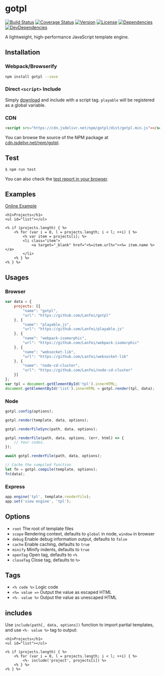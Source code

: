 # gotpl

[![Build Status][build-image]][build-url]
[![Coverage Status][coverage-image]][coverage-url]
[![Version][version-image]][version-url]
[![License][license-image]][license-url]
[![Dependencies][dep-image]][dep-url]
[![DevDependencies][dev-dep-image]][dev-dep-url]

A lightweight, high-performance JavaScript template engine.

## Installation

### Webpack/Browserify

```bash
npm install gotpl --save
```

### Direct `<script>` Include

Simply [download](https://github.com/Lanfei/gotpl/releases) and include with a script tag. `playable` will be registered as a global variable.

### CDN

```html
<script src="https://cdn.jsdelivr.net/npm/gotpl/dist/gotpl.min.js"></script>
```

You can browse the source of the NPM package at [cdn.jsdelivr.net/npm/gotpl](https://cdn.jsdelivr.net/npm/gotpl/).

## Test

```bash
$ npm run test
```

You can also check the [test report in your browser](http://lanfei.github.io/gotpl/test/index.html).

## Examples

[Online Example](http://lanfei.github.io/gotpl/example/index.html)

```ejs
<h1>Projects</h1>
<ul id="list"></ul>

<% if (projects.length) { %>
	<% for (var i = 0, l = projects.length; i < l; ++i) { %>
		<% var item = projects[i]; %>
		<li class="item">
			<a target="_blank" href="<%=item.url%>"><%= item.name %></a>
		</li>
	<% } %>
<% } %>
```

## Usages

### Browser

```js
var data = {
	projects: [{
		"name": "gotpl",
		"url": "https://github.com/Lanfei/gotpl"
	}, {
		"name": "playable.js",
		"url": "https://github.com/Lanfei/playable.js"
	}, {
		"name": "webpack-isomorphic",
		"url": "https://github.com/Lanfei/webpack-isomorphic"
	}, {
		"name": "websocket-lib",
		"url": "https://github.com/Lanfei/websocket-lib"
	}, {
		"name": "node-cd-cluster",
		"url": "https://github.com/Lanfei/node-cd-cluster"
	}]
};
var tpl = document.getElementById('tpl').innerHTML;
document.getElementById('list').innerHTML = gotpl.render(tpl, data);
```

### Node

```js
gotpl.config(options);

gotpl.render(template, data, options);

gotpl.renderFileSync(path, data, options);

gotpl.renderFile(path, data, options, (err, html) => {
	// Your codes.
});

await gotpl.renderFile(path, data, options);

// Cache the compiled function
let fn = gotpl.compile(template, options);
fn(data);
```

### Express

```js
app.engine('tpl', template.renderFile);
app.set('view engine', 'tpl');
```

## Options

- `root` The root of template files
- `scope` Rendering context, defaults to `global` in node, `window` in browser
- `debug` Enable debug information output, defaults to `false`
- `cache` Enable caching, defaults to `true`
- `minify` Minify indents, defaults to `true`
- `openTag` Open tag, defaults to `<%`
- `closeTag` Close tag, defaults to `%>`

## Tags

- `<% code %>` Logic code
- `<%= value =>` Output the value as escaped HTML
- `<%- value %>` Output the value as unescaped HTML

## includes

Use `include(path[, data, options])` function to import partial templates, and use `<%- value %>` tag to output:

```ejs
<h1>Projects</h1>
<ul id="list"></ul>

<% if (projects.length) { %>
	<% for (var i = 0, l = projects.length; i < l; ++i) { %>
		<%- include('project', projects[i]) %>
	<% } %>
<% } %>
```

[build-url]: https://circleci.com/gh/Lanfei/gotpl
[build-image]: https://img.shields.io/circleci/project/github/Lanfei/gotpl.svg
[coverage-url]: https://coveralls.io/github/Lanfei/gotpl
[coverage-image]: https://coveralls.io/repos/github/Lanfei/gotpl/badge.svg
[version-url]: https://npmjs.org/package/gotpl
[version-image]: https://img.shields.io/npm/v/gotpl.svg
[license-url]: https://github.com/Lanfei/gotpl/blob/master/LICENSE
[license-image]: https://img.shields.io/npm/l/gotpl.svg
[dep-url]: https://david-dm.org/Lanfei/gotpl
[dep-image]: https://david-dm.org/Lanfei/gotpl/status.svg
[dev-dep-url]: https://david-dm.org/Lanfei/gotpl?type=dev
[dev-dep-image]: https://david-dm.org/Lanfei/gotpl/dev-status.svg
